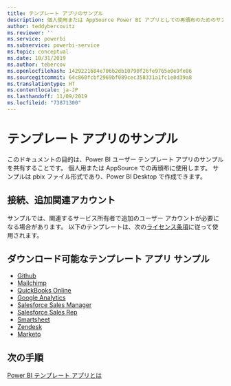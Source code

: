 ```yaml
---
title: テンプレート アプリのサンプル
description: 個人使用または AppSource Power BI アプリとしての再頒布のためのサンプル
author: teddybercovitz
ms.reviewer: ''
ms.service: powerbi
ms.subservice: powerbi-service
ms.topic: conceptual
ms.date: 10/31/2019
ms.author: tebercov
ms.openlocfilehash: 1429221684e706b2db10790f26fe9765e0e9fe86
ms.sourcegitcommit: 64c860fcbf2969bf089cec358331a1fc1e0d39a8
ms.translationtype: HT
ms.contentlocale: ja-JP
ms.lasthandoff: 11/09/2019
ms.locfileid: "73871300"
---
```

# <a name="template-apps-samples"></a>テンプレート アプリのサンプル

このドキュメントの目的は、Power BI ユーザー テンプレート アプリのサンプルを共有することです。 個人用または AppSource での再頒布に使用します。 サンプルは pbix ファイル形式であり、Power BI Desktop で作成できます。

## <a name="connection-additional-related-accounts"></a>接続、追加関連アカウント

サンプルでは、関連するサービス所有者で追加のユーザー アカウントが必要になる場合があります。  以下のテンプレートは、次の[ライセンス条項](https://templateapps.blob.core.windows.net/sampletemplateapps/Sample-Templates-for-app-on-appsource.pdf)に従って使用されます。

## <a name="downloadable-template-apps-samples"></a>ダウンロード可能なテンプレート アプリ サンプル

* [Github](https://templateapps.blob.core.windows.net/sampletemplateapps/GitHub.pbix)
* [Mailchimp](https://templateapps.blob.core.windows.net/sampletemplateapps/MailChimp.pbix)
* [QuickBooks Online](https://templateapps.blob.core.windows.net/sampletemplateapps/QuickBooksOnline.pbix)
* [Google Analytics](https://templateapps.blob.core.windows.net/sampletemplateapps/GoogleAnalytics.pbix)
* [Salesforce Sales Manager](https://templateapps.blob.core.windows.net/sampletemplateapps/SalesforceSalesManager.pbix)
* [Salesforce Sales Rep](https://templateapps.blob.core.windows.net/sampletemplateapps/SalesforceSalesRep.pbix)
* [Smartsheet](https://templateapps.blob.core.windows.net/sampletemplateapps/Smartsheet.pbix)
* [Zendesk](https://templateapps.blob.core.windows.net/sampletemplateapps/Zendesk.pbix)
* [Marketo](https://templateapps.blob.core.windows.net/sampletemplateapps/Marketo.pbix)

## <a name="next-steps"></a>次の手順

[Power BI テンプレート アプリとは](service-template-apps-overview.md)
